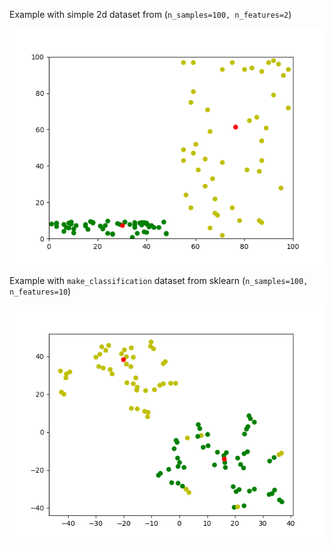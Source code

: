 
Example with simple 2d dataset from (`n_samples=100, n_features=2`)

![simple](./simple.png)

Example with `make_classification` dataset from sklearn (`n_samples=100, n_features=10`)

![sklearn](./sklearn.png)

